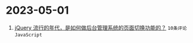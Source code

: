 # 2023-05-01

1. [jQuery 流行的年代，是如何做后台管理系统的页面切换功能的？](https://www.v2ex.com/t/936685) `10条评论` `JavaScript`
